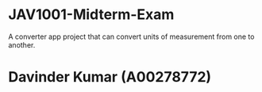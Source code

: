 # JAV1001-Midterm-Exam
A converter app project that can convert units of measurement from one to another.
# Davinder Kumar (A00278772)
